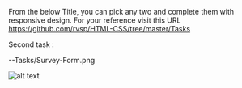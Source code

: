 From the below Title, you can pick any two and complete them with responsive design. 
For your reference visit this URL https://github.com/rvsp/HTML-CSS/tree/master/Tasks

Second task :

--Tasks/Survey-Form.png

![alt text](https://github.com/rvsp/HTML-CSS/blob/40cb966461bb208346098424ce5e6610551eab95/Tasks/Survey-Form.png)
